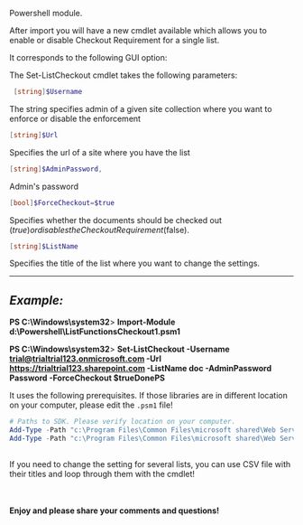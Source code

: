 Powershell module.

After import you will have a new cmdlet available which allows you to enable or disable Checkout Requirement for a single list.

It corresponds to the following GUI option:



 

The Set-ListCheckout cmdlet takes the following parameters:
```powershell
 [string]$Username
 ```
The string specifies admin of a given site collection where you want to enforce or disable the enforcement
```powershell
[string]$Url
```
Specifies the url of a site where you have the list
```powershell
[string]$AdminPassword,       
```
Admin's password
```powershell
[bool]$ForceCheckout=$true
```
Specifies whether the documents should be checked out ($true) or disables the Checkout Requirement ($false).
```powershell
[string]$ListName
```
Specifies the title of the list where you want to change the settings.

<hr>

## *Example:*

**PS C:\Windows\system32**> **Import-Module d:\Powershell\ListFunctionsCheckout1.psm1**

**PS C:\Windows\system32**> **Set-ListCheckout -Username trial@trialtrial123.onmicrosoft.com -Url https://trialtrial123.sharepoint.com -ListName doc -AdminPassword Password -ForceCheckout $trueDonePS**
 

 

It uses the following prerequisites. If those libraries are in different location on your computer, please edit the ```.psm1``` file!

 

```PowerShell
# Paths to SDK. Please verify location on your computer. 
Add-Type -Path "c:\Program Files\Common Files\microsoft shared\Web Server Extensions\15\ISAPI\Microsoft.SharePoint.Client.dll"  
Add-Type -Path "c:\Program Files\Common Files\microsoft shared\Web Server Extensions\15\ISAPI\Microsoft.SharePoint.Client.Runtime.dll"  
 
``` 

 

If you need to change the setting for several lists, you can use CSV file with their titles and loop through them with the cmdlet!


 <br/><br/>
<b>Enjoy and please share your comments and questions!</b>
